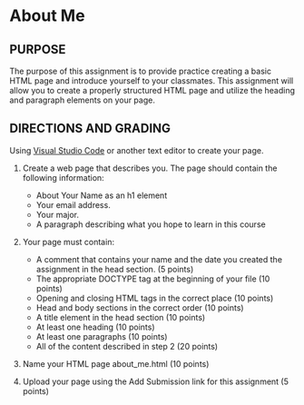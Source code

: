 # About Me

## PURPOSE

The purpose of this assignment is to provide practice creating a basic HTML page and introduce yourself to your classmates. This assignment will allow you to create a properly structured HTML page and utilize the heading and paragraph elements on your page.

## DIRECTIONS AND GRADING

 Using [Visual Studio Code](https://code.visualstudio.com) or another text editor to create your page.

1. Create a web page that describes you. The page should contain the following information:
    * About Your Name as an h1 element
    * Your email address.
    * Your major.
    * A paragraph describing what you hope to learn in this course

2. Your page must contain:
    * A comment that contains your name and the date you created the assignment in the head section. (5 points)
    * The appropriate DOCTYPE tag at the beginning of your file (10 points)
    * Opening and closing HTML tags in the correct place (10 points)
    * Head and body sections in the correct order (10 points)
    * A title element in the head section (10 points)
    * At least one heading (10 points)
    * At least one paragraphs (10 points)
    * All of the content described in step 2 (20 points)
3. Name your HTML page about_me.html (10 points)
4. Upload your page using the Add Submission link for this assignment (5 points)
